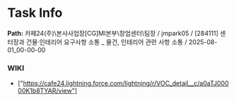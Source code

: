 # Task Info

**Path:** 카페24(주)\본사사업장\[CG]MI본부\창업센터\팀장 / jmpark05 / [284111] 센터장과 건물·인테리어 요구사항 소통 _ 물건, 인테리어 관련 사항 소통 / 2025-08-01_00-00-00

### WIKI
- ["https://cafe24.lightning.force.com/lightning/r/VOC_detail__c/a0aTJ00000K1b8TYAR/view"]


